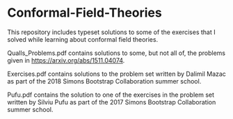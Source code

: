 # Conformal-Field-Theories

This repository includes typeset solutions to some of the exercises that I solved while learning about conformal field theories. 

Qualls_Problems.pdf contains solutions to some, but not all of, the problems given in https://arxiv.org/abs/1511.04074. 

Exercises.pdf contains solutions to the problem set written by Dalimil Mazac as part of the 2018 Simons Bootstrap Collaboration summer school.

Pufu.pdf contains the solution to one of the exercises in the problem set written by Silviu Pufu as part of the 2017 Simons Bootstrap Collaboration summer school.
